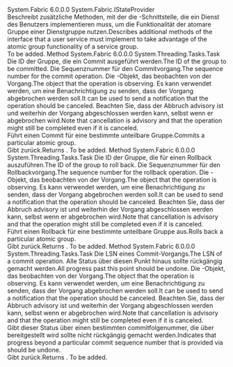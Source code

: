 <Type Name="IAtomicGroupStateProvider" FullName="System.Fabric.IAtomicGroupStateProvider">
  <TypeSignature Language="C#" Value="public interface IAtomicGroupStateProvider : System.Fabric.IStateProvider" />
  <TypeSignature Language="ILAsm" Value=".class public interface auto ansi abstract IAtomicGroupStateProvider implements class System.Fabric.IStateProvider" />
  <TypeSignature Language="DocId" Value="T:System.Fabric.IAtomicGroupStateProvider" />
  <TypeSignature Language="VB.NET" Value="Public Interface IAtomicGroupStateProvider&#xA;Implements IStateProvider" />
  <TypeSignature Language="F#" Value="type IAtomicGroupStateProvider = interface&#xA;    interface IStateProvider" />
  <AssemblyInfo>
    <AssemblyName>System.Fabric</AssemblyName>
    <AssemblyVersion>6.0.0.0</AssemblyVersion>
  </AssemblyInfo>
  <Interfaces>
    <Interface>
      <InterfaceName>System.Fabric.IStateProvider</InterfaceName>
    </Interface>
  </Interfaces>
  <Docs>
    <summary>
      <para><span data-ttu-id="8e3c7-101">Beschreibt zusätzliche Methoden, mit der die <see cref="T:System.Fabric.IAtomicGroupStateProvider" /> -Schnittstelle, die ein Dienst des Benutzers implementieren muss, um die Funktionalität der atomare Gruppe einer Dienstgruppe nutzen.</span><span class="sxs-lookup"><span data-stu-id="8e3c7-101">Describes additional methods of the <see cref="T:System.Fabric.IAtomicGroupStateProvider" /> interface that a user service must implement to take advantage of the atomic group functionality of a service group.</span></span> </para>
    </summary>
    <remarks>To be added.</remarks>
  </Docs>
  <Members>
    <Member MemberName="AtomicGroupCommitAsync">
      <MemberSignature Language="C#" Value="public System.Threading.Tasks.Task AtomicGroupCommitAsync (long atomicGroupId, long commitSequenceNumber, System.Threading.CancellationToken cancellationToken);" />
      <MemberSignature Language="ILAsm" Value=".method public hidebysig newslot virtual instance class System.Threading.Tasks.Task AtomicGroupCommitAsync(int64 atomicGroupId, int64 commitSequenceNumber, valuetype System.Threading.CancellationToken cancellationToken) cil managed" />
      <MemberSignature Language="DocId" Value="M:System.Fabric.IAtomicGroupStateProvider.AtomicGroupCommitAsync(System.Int64,System.Int64,System.Threading.CancellationToken)" />
      <MemberSignature Language="F#" Value="abstract member AtomicGroupCommitAsync : int64 * int64 * System.Threading.CancellationToken -&gt; System.Threading.Tasks.Task" Usage="iAtomicGroupStateProvider.AtomicGroupCommitAsync (atomicGroupId, commitSequenceNumber, cancellationToken)" />
      <MemberType>Method</MemberType>
      <AssemblyInfo>
        <AssemblyName>System.Fabric</AssemblyName>
        <AssemblyVersion>6.0.0.0</AssemblyVersion>
      </AssemblyInfo>
      <ReturnValue>
        <ReturnType>System.Threading.Tasks.Task</ReturnType>
      </ReturnValue>
      <Parameters>
        <Parameter Name="atomicGroupId" Type="System.Int64" />
        <Parameter Name="commitSequenceNumber" Type="System.Int64" />
        <Parameter Name="cancellationToken" Type="System.Threading.CancellationToken" />
      </Parameters>
      <Docs>
        <param name="atomicGroupId">
          <para><span data-ttu-id="8e3c7-102">Die ID der Gruppe, die ein Commit ausgeführt werden.</span><span class="sxs-lookup"><span data-stu-id="8e3c7-102">The ID of the group to be committed.</span></span></para>
        </param>
        <param name="commitSequenceNumber">
          <para><span data-ttu-id="8e3c7-103">Die Sequenznummer für den Commitvorgang.</span><span class="sxs-lookup"><span data-stu-id="8e3c7-103">The sequence number for the commit operation.</span></span></para>
        </param>
        <param name="cancellationToken">
          <para><span data-ttu-id="8e3c7-104">Die <see cref="T:System.Threading.CancellationToken" /> -Objekt, das beobachten von der Vorgang.</span><span class="sxs-lookup"><span data-stu-id="8e3c7-104">The <see cref="T:System.Threading.CancellationToken" /> object that the operation is observing.</span></span> <span data-ttu-id="8e3c7-105">Es kann verwendet werden, um eine Benachrichtigung zu senden, dass der Vorgang abgebrochen werden soll.</span><span class="sxs-lookup"><span data-stu-id="8e3c7-105">It can be used to send a notification that the operation should be canceled.</span></span> <span data-ttu-id="8e3c7-106">Beachten Sie, dass der Abbruch advisory ist und weiterhin der Vorgang abgeschlossen werden kann, selbst wenn er abgebrochen wird.</span><span class="sxs-lookup"><span data-stu-id="8e3c7-106">Note that cancellation is advisory and that the operation might still be completed even if it is canceled.</span></span></para>
        </param>
        <summary>
          <para><span data-ttu-id="8e3c7-107">Führt einen Commit für eine bestimmte unteilbare Gruppe.</span><span class="sxs-lookup"><span data-stu-id="8e3c7-107">Commits a particular atomic group.</span></span></para>
        </summary>
        <returns>
          <para><span data-ttu-id="8e3c7-108">Gibt <see cref="T:System.Threading.Tasks.Task" />zurück.</span><span class="sxs-lookup"><span data-stu-id="8e3c7-108">Returns <see cref="T:System.Threading.Tasks.Task" />.</span></span></para>
        </returns>
        <remarks>To be added.</remarks>
      </Docs>
    </Member>
    <Member MemberName="AtomicGroupRollbackAsync">
      <MemberSignature Language="C#" Value="public System.Threading.Tasks.Task AtomicGroupRollbackAsync (long atomicGroupId, long rollbackSequenceNumber, System.Threading.CancellationToken cancellationToken);" />
      <MemberSignature Language="ILAsm" Value=".method public hidebysig newslot virtual instance class System.Threading.Tasks.Task AtomicGroupRollbackAsync(int64 atomicGroupId, int64 rollbackSequenceNumber, valuetype System.Threading.CancellationToken cancellationToken) cil managed" />
      <MemberSignature Language="DocId" Value="M:System.Fabric.IAtomicGroupStateProvider.AtomicGroupRollbackAsync(System.Int64,System.Int64,System.Threading.CancellationToken)" />
      <MemberSignature Language="F#" Value="abstract member AtomicGroupRollbackAsync : int64 * int64 * System.Threading.CancellationToken -&gt; System.Threading.Tasks.Task" Usage="iAtomicGroupStateProvider.AtomicGroupRollbackAsync (atomicGroupId, rollbackSequenceNumber, cancellationToken)" />
      <MemberType>Method</MemberType>
      <AssemblyInfo>
        <AssemblyName>System.Fabric</AssemblyName>
        <AssemblyVersion>6.0.0.0</AssemblyVersion>
      </AssemblyInfo>
      <ReturnValue>
        <ReturnType>System.Threading.Tasks.Task</ReturnType>
      </ReturnValue>
      <Parameters>
        <Parameter Name="atomicGroupId" Type="System.Int64" />
        <Parameter Name="rollbackSequenceNumber" Type="System.Int64" />
        <Parameter Name="cancellationToken" Type="System.Threading.CancellationToken" />
      </Parameters>
      <Docs>
        <param name="atomicGroupId">
          <para><span data-ttu-id="8e3c7-109">Die ID der Gruppe, die für einen Rollback auszuführen.</span><span class="sxs-lookup"><span data-stu-id="8e3c7-109">The ID of the group to roll back.</span></span></para>
        </param>
        <param name="rollbackSequenceNumber">
          <para><span data-ttu-id="8e3c7-110">Die Sequenznummer für den Rollbackvorgang.</span><span class="sxs-lookup"><span data-stu-id="8e3c7-110">The sequence number for the rollback operation.</span></span></para>
        </param>
        <param name="cancellationToken">
          <para><span data-ttu-id="8e3c7-111">Die <see cref="T:System.Threading.CancellationToken" /> -Objekt, das beobachten von der Vorgang.</span><span class="sxs-lookup"><span data-stu-id="8e3c7-111">The <see cref="T:System.Threading.CancellationToken" /> object that the operation is observing.</span></span> <span data-ttu-id="8e3c7-112">Es kann verwendet werden, um eine Benachrichtigung zu senden, dass der Vorgang abgebrochen werden soll.</span><span class="sxs-lookup"><span data-stu-id="8e3c7-112">It can be used to send a notification that the operation should be canceled.</span></span> <span data-ttu-id="8e3c7-113">Beachten Sie, dass der Abbruch advisory ist und weiterhin der Vorgang abgeschlossen werden kann, selbst wenn er abgebrochen wird.</span><span class="sxs-lookup"><span data-stu-id="8e3c7-113">Note that cancellation is advisory and that the operation might still be completed even if it is canceled.</span></span></para>
        </param>
        <summary>
          <para><span data-ttu-id="8e3c7-114">Führt einen Rollback für eine bestimmte unteilbare Gruppe aus.</span><span class="sxs-lookup"><span data-stu-id="8e3c7-114">Rolls back a particular atomic group.</span></span></para>
        </summary>
        <returns>
          <para><span data-ttu-id="8e3c7-115">Gibt <see cref="T:System.Threading.Tasks.Task" />zurück.</span><span class="sxs-lookup"><span data-stu-id="8e3c7-115">Returns <see cref="T:System.Threading.Tasks.Task" />.</span></span></para>
        </returns>
        <remarks>To be added.</remarks>
      </Docs>
    </Member>
    <Member MemberName="AtomicGroupUndoProgressAsync">
      <MemberSignature Language="C#" Value="public System.Threading.Tasks.Task AtomicGroupUndoProgressAsync (long fromCommitSequenceNumber, System.Threading.CancellationToken cancellationToken);" />
      <MemberSignature Language="ILAsm" Value=".method public hidebysig newslot virtual instance class System.Threading.Tasks.Task AtomicGroupUndoProgressAsync(int64 fromCommitSequenceNumber, valuetype System.Threading.CancellationToken cancellationToken) cil managed" />
      <MemberSignature Language="DocId" Value="M:System.Fabric.IAtomicGroupStateProvider.AtomicGroupUndoProgressAsync(System.Int64,System.Threading.CancellationToken)" />
      <MemberSignature Language="F#" Value="abstract member AtomicGroupUndoProgressAsync : int64 * System.Threading.CancellationToken -&gt; System.Threading.Tasks.Task" Usage="iAtomicGroupStateProvider.AtomicGroupUndoProgressAsync (fromCommitSequenceNumber, cancellationToken)" />
      <MemberType>Method</MemberType>
      <AssemblyInfo>
        <AssemblyName>System.Fabric</AssemblyName>
        <AssemblyVersion>6.0.0.0</AssemblyVersion>
      </AssemblyInfo>
      <ReturnValue>
        <ReturnType>System.Threading.Tasks.Task</ReturnType>
      </ReturnValue>
      <Parameters>
        <Parameter Name="fromCommitSequenceNumber" Type="System.Int64" />
        <Parameter Name="cancellationToken" Type="System.Threading.CancellationToken" />
      </Parameters>
      <Docs>
        <param name="fromCommitSequenceNumber">
          <para><span data-ttu-id="8e3c7-116">Die LSN eines Commit-Vorgangs.</span><span class="sxs-lookup"><span data-stu-id="8e3c7-116">The LSN of a commit operation.</span></span> <span data-ttu-id="8e3c7-117">Alle Status über diesen Punkt hinaus sollte rückgängig gemacht werden.</span><span class="sxs-lookup"><span data-stu-id="8e3c7-117">All progress past this point should be undone.</span></span></para>
        </param>
        <param name="cancellationToken">
          <para><span data-ttu-id="8e3c7-118">Die <see cref="T:System.Threading.CancellationToken" /> -Objekt, das beobachten von der Vorgang.</span><span class="sxs-lookup"><span data-stu-id="8e3c7-118">The <see cref="T:System.Threading.CancellationToken" /> object that the operation is observing.</span></span> <span data-ttu-id="8e3c7-119">Es kann verwendet werden, um eine Benachrichtigung zu senden, dass der Vorgang abgebrochen werden soll.</span><span class="sxs-lookup"><span data-stu-id="8e3c7-119">It can be used to send a notification that the operation should be canceled.</span></span> <span data-ttu-id="8e3c7-120">Beachten Sie, dass der Abbruch advisory ist und weiterhin der Vorgang abgeschlossen werden kann, selbst wenn er abgebrochen wird.</span><span class="sxs-lookup"><span data-stu-id="8e3c7-120">Note that cancellation is advisory and that the operation might still be completed even if it is canceled.</span></span></para>
        </param>
        <summary>
          <para><span data-ttu-id="8e3c7-121">Gibt dieser Status über einen bestimmten commitfolgenummer, die über bereitgestellt wird <see cref="M:System.Fabric.IAtomicGroupStateProvider.AtomicGroupCommitAsync(System.Int64,System.Int64,System.Threading.CancellationToken)" /> sollte nicht rückgängig gemacht werden.</span><span class="sxs-lookup"><span data-stu-id="8e3c7-121">Indicates that progress beyond a particular commit sequence number that is provided via <see cref="M:System.Fabric.IAtomicGroupStateProvider.AtomicGroupCommitAsync(System.Int64,System.Int64,System.Threading.CancellationToken)" /> should be undone.</span></span> </para>
        </summary>
        <returns>
          <para><span data-ttu-id="8e3c7-122">Gibt <see cref="T:System.Threading.Tasks.Task" />zurück.</span><span class="sxs-lookup"><span data-stu-id="8e3c7-122">Returns <see cref="T:System.Threading.Tasks.Task" />.</span></span></para>
        </returns>
        <remarks>To be added.</remarks>
      </Docs>
    </Member>
  </Members>
</Type>